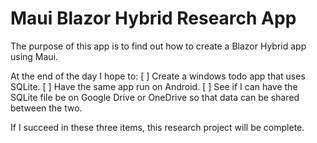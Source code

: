 # Maui Blazor Hybrid Research App

The purpose of this app is to find out how to create a Blazor Hybrid app using Maui. 

At the end of the day I hope to: 
[ ] Create a windows todo app that uses SQLite. 
[ ] Have the same app run on Android. 
[ ] See if I can have the SQLite file be on Google Drive or OneDrive so that data can be shared between the two. 

If I succeed in these three items, this research project will be complete. 
